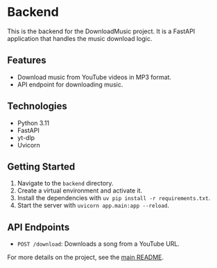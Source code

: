 # Backend

This is the backend for the DownloadMusic project. It is a FastAPI application that handles the music download logic.

## Features

- Download music from YouTube videos in MP3 format.
- API endpoint for downloading music.

## Technologies

- Python 3.11
- FastAPI
- yt-dlp
- Uvicorn

## Getting Started

1. Navigate to the `backend` directory.
2. Create a virtual environment and activate it.
3. Install the dependencies with `uv pip install -r requirements.txt`.
4. Start the server with `uvicorn app.main:app --reload`.

## API Endpoints

- `POST /download`: Downloads a song from a YouTube URL.

For more details on the project, see the [main README](../README.md).